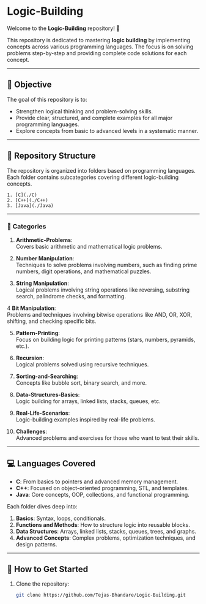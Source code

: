 # Logic-Building

Welcome to the **Logic-Building** repository! 🚀

This repository is dedicated to mastering **logic building** by implementing concepts across various programming languages. The focus is on solving problems step-by-step and providing complete code solutions for each concept.

---

## 📌 **Objective**

The goal of this repository is to:
- Strengthen logical thinking and problem-solving skills.
- Provide clear, structured, and complete examples for all major programming languages.
- Explore concepts from basic to advanced levels in a systematic manner.

---

## 📂 **Repository Structure**

The repository is organized into folders based on programming languages. Each folder contains subcategories covering different logic-building concepts.

    1. [C](./C)  
    2. [C++](./C++)  
    3. [Java](./Java) 



---

### 📁 **Categories**

1. **Arithmetic-Problems**:  
   Covers basic arithmetic and mathematical logic problems.

2.  **Number Manipulation**:  
   Techniques to solve problems involving numbers, such as finding prime numbers, digit operations, and mathematical puzzles.

3.  **String Manipulation**:  
   Logical problems involving string operations like reversing, substring search, palindrome checks, and formatting.

4  **Bit Manipulation**:  
   Problems and techniques involving bitwise operations like AND, OR, XOR, shifting, and checking specific bits.

5. **Pattern-Printing**:  
   Focus on building logic for printing patterns (stars, numbers, pyramids, etc.).

6. **Recursion**:  
   Logical problems solved using recursive techniques.

7. **Sorting-and-Searching**:  
   Concepts like bubble sort, binary search, and more.

8. **Data-Structures-Basics**:  
   Logic building for arrays, linked lists, stacks, queues, etc.
   
9. **Real-Life-Scenarios**:  
   Logic-building examples inspired by real-life problems.

10. **Challenges**:  
   Advanced problems and exercises for those who want to test their skills.

---

## 💻 **Languages Covered**

- **C**: From basics to pointers and advanced memory management.
- **C++**: Focused on object-oriented programming, STL, and templates.
- **Java**: Core concepts, OOP, collections, and functional programming.
<!-- **JavaScript**: Basics, modern ES6+ features, and asynchronous programming. -->
<!-- **TypeScript**: Type-safe programming with advanced concepts. -->

Each folder dives deep into:
1. **Basics**: Syntax, loops, conditionals.
2. **Functions and Methods**: How to structure logic into reusable blocks.
3. **Data Structures**: Arrays, linked lists, stacks, queues, trees, and graphs.
4. **Advanced Concepts**: Complex problems, optimization techniques, and design patterns.

---

## 🌟 **How to Get Started**

1. Clone the repository:
   ```bash
   git clone https://github.com/Tejas-Bhandare/Logic-Building.git
